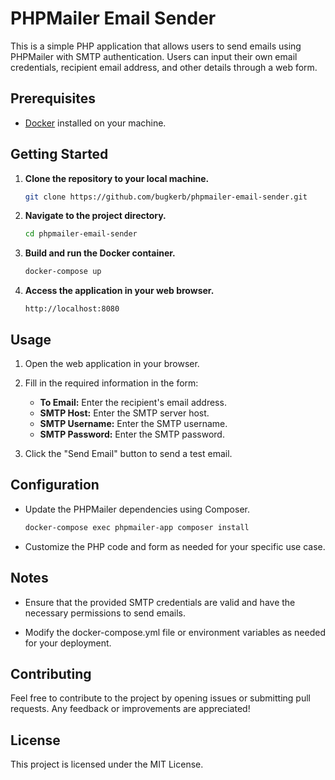 # PHPMailer Email Sender

This is a simple PHP application that allows users to send emails using PHPMailer with SMTP authentication. Users can input their own email credentials, recipient email address, and other details through a web form.

## Prerequisites

- [Docker](https://www.docker.com/) installed on your machine.

## Getting Started

1. **Clone the repository to your local machine.**

   ```bash
   git clone https://github.com/bugkerb/phpmailer-email-sender.git
   ```

2. **Navigate to the project directory.**

   ```bash
   cd phpmailer-email-sender
   ```

3. **Build and run the Docker container.**

   ```bash
   docker-compose up
   ```

4. **Access the application in your web browser.**
   ```url
   http://localhost:8080
   ```

## Usage

1. Open the web application in your browser.

2. Fill in the required information in the form:

   - **To Email:** Enter the recipient's email address.
   - **SMTP Host:** Enter the SMTP server host.
   - **SMTP Username:** Enter the SMTP username.
   - **SMTP Password:** Enter the SMTP password.

3. Click the "Send Email" button to send a test email.

## Configuration

- Update the PHPMailer dependencies using Composer.
  ```bash
  docker-compose exec phpmailer-app composer install
  ```
- Customize the PHP code and form as needed for your specific use case.

## Notes

- Ensure that the provided SMTP credentials are valid and have the necessary permissions to send emails.

- Modify the docker-compose.yml file or environment variables as needed for your deployment.

## Contributing

Feel free to contribute to the project by opening issues or submitting pull requests. Any feedback or improvements are appreciated!

## License

This project is licensed under the MIT License.
